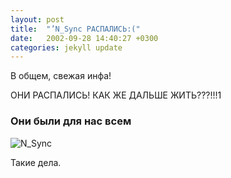 ```yaml
---
layout: post
title:  "’N_Sync РАСПАЛИСЬ:("
date:   2002-09-28 14:40:27 +0300
categories: jekyll update
---
```

В общем, свежая инфа!

ОНИ РАСПАЛИСЬ! КАК ЖЕ ДАЛЬШЕ ЖИТЬ???!!!1

### Они были для нас всем

<dl>
<img alt="N_Sync" class="Nsync" src="{{ site.baseurl }}/img/Nsync.jpg" />
</dl>

Такие дела.

